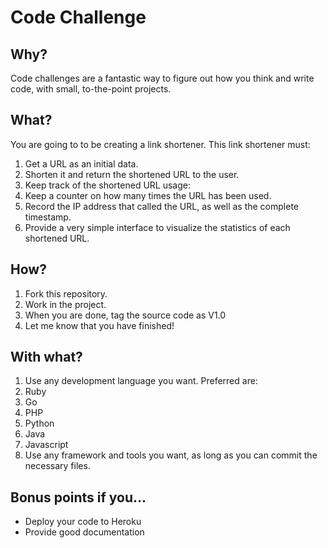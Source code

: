 # Code Challenge

## Why?

Code challenges are a fantastic way to figure out how you think and write code, with small, to-the-point projects.

## What?

You are going to to be creating a link shortener. This link shortener must:

1. Get a URL as an initial data.
2. Shorten it and return the shortened URL to the user.
3. Keep track of the shortened URL usage:
  1. Keep a counter on how many times the URL has been used.
  2. Record the IP address that called the URL, as well as the complete timestamp.
4. Provide a very simple interface to visualize the statistics of each shortened URL.

## How?

1. Fork this repository.
2. Work in the project.
3. When you are done, tag the source code as V1.0
4. Let me know that you have finished!

## With what?

1. Use any development language you want. Preferred are:
  1. Ruby
  2. Go
  3. PHP
  4. Python
  5. Java
  6. Javascript
2. Use any framework and tools you want, as long as you can commit the necessary files.

## Bonus points if you...

* Deploy your code to Heroku
* Provide good documentation
